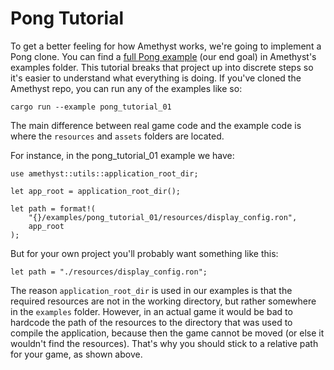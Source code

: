 # Pong Tutorial

To get a better feeling for how Amethyst works, we're going to implement a 
Pong clone. You can find a [full Pong example][pong] (our end goal) in Amethyst's 
examples folder. This tutorial breaks that project up into discrete steps so 
it's easier to understand what everything is doing. If you've cloned the 
Amethyst repo, you can run any of the examples like so:

```norun
cargo run --example pong_tutorial_01
```

The main difference between real game code and the example code is where the 
`resources` and `assets` folders are located.

For instance, in the pong_tutorial_01 example we have:

```rust,norun
use amethyst::utils::application_root_dir;

let app_root = application_root_dir();

let path = format!(
    "{}/examples/pong_tutorial_01/resources/display_config.ron",
    app_root
);
```

But for your own project you'll probably want something like this:

```rust,norun
let path = "./resources/display_config.ron";
```

The reason `application_root_dir` is used in our examples is that the
required resources are not in the working directory, but rather somewhere
in the `examples` folder. However, in an actual game it would be bad to
hardcode the path of the resources to the directory that was used to compile
the application, because then the game cannot be moved (or else it wouldn't
find the resources). That's why you should stick to a relative path for your
game, as shown above.

[pong]: https://github.com/amethyst/amethyst/tree/master/examples/pong

